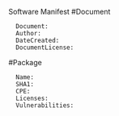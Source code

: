 
Software Manifest
#Document

      Document:
      Author: 
      DateCreated:
      DocumentLicense:
      
         

#Package

      Name: 
      SHA1:  
      CPE:  
      Licenses: 
      Vulnerabilities: 
      
      
      
      
      
      
      
      
      
      
      
      
      
      
